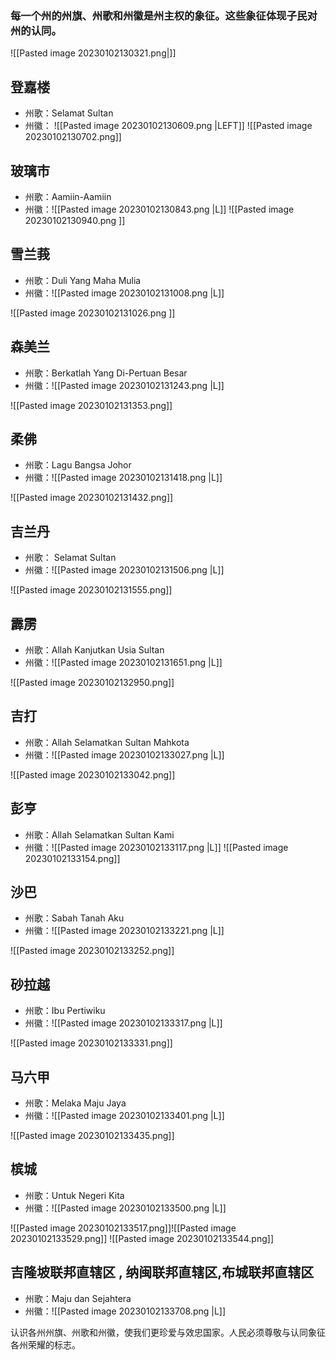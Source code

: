 ### 每一个州的州旗、州歌和州徽是州主权的象征。这些象征体现子民对州的认同。

![[Pasted image 20230102130321.png|]] 
## 登嘉楼
- 州歌：Selamat Sultan
- 州徽： ![[Pasted image 20230102130609.png |LEFT]]
![[Pasted image 20230102130702.png]]
## 玻璃市
- 州歌：Aamiin-Aamiin
- 州徽：![[Pasted image 20230102130843.png |L]]
![[Pasted image 20230102130940.png ]]
## 雪兰莪
- 州歌：Duli Yang Maha Mulia
- 州徽：![[Pasted image 20230102131008.png |L]]

![[Pasted image 20230102131026.png ]]
## 森美兰
- 州歌：Berkatlah Yang Di-Pertuan Besar
- 州徽：![[Pasted image 20230102131243.png |L]]

![[Pasted image 20230102131353.png]]
## 柔佛
- 州歌：Lagu Bangsa Johor
- 州徽：![[Pasted image 20230102131418.png |L]]

![[Pasted image 20230102131432.png]]
## 吉兰丹
- 州歌： Selamat Sultan
- 州徽：![[Pasted image 20230102131506.png |L]]

![[Pasted image 20230102131555.png]]
## 霹雳
- 州歌：Allah Kanjutkan Usia Sultan
- 州徽：![[Pasted image 20230102131651.png |L]]

![[Pasted image 20230102132950.png]]
## 吉打
- 州歌：Allah Selamatkan Sultan Mahkota
- 州徽：![[Pasted image 20230102133027.png |L]]

![[Pasted image 20230102133042.png]]
## 彭亨
- 州歌：Allah Selamatkan Sultan Kami
- 州徽：![[Pasted image 20230102133117.png |L]]
![[Pasted image 20230102133154.png]]
## 沙巴
- 州歌：Sabah Tanah Aku
- 州徽：![[Pasted image 20230102133221.png |L]]

![[Pasted image 20230102133252.png]]
## 砂拉越
- 州歌：Ibu Pertiwiku
- 州徽：![[Pasted image 20230102133317.png |L]]

![[Pasted image 20230102133331.png]]
## 马六甲
- 州歌：Melaka Maju Jaya
- 州徽：![[Pasted image 20230102133401.png |L]]

![[Pasted image 20230102133435.png]]
## 槟城
- 州歌：Untuk Negeri Kita
- 州徽：![[Pasted image 20230102133500.png |L]]

![[Pasted image 20230102133517.png]]![[Pasted image 20230102133529.png]]  ![[Pasted image 20230102133544.png]]
## 吉隆坡联邦直辖区 , 纳闽联邦直辖区,布城联邦直辖区
- 州歌：Maju dan Sejahtera
- 州徽：![[Pasted image 20230102133708.png |L]]

<p class=stickies>认识各州州旗、州歌和州徽，使我们更珍爱与效忠国家。人民必须尊敬与认同象征各州荣耀的标志。<p/>

